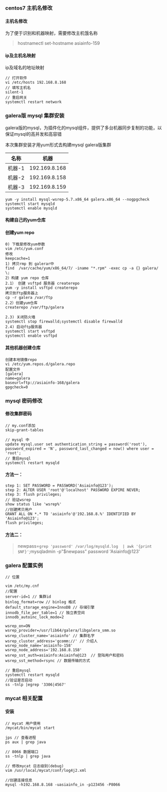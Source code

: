 ### centos7 主机名修改

#### 主机名修改

为了便于识别和机器映射，需要修改主机饿名称
> hostnamectl set-hostname  asiainfo-159

####  ip及主机名映射

ip及域名的地址映射

```
// 打开软件
vi /etc/hosts 192.168.8.168 
// 填写主机名
silent-1 
// 重启网关
systemctl restart network
```

### galera版 mysql 集群安装

galera版的mysql，为插件化的mysql组件，提供了多台机器同步复制的功能，以保证mysql的高并发和高容错

本次集群安装才用yum形式去构建mysql galera版集群

| 名称 | 机器
| ------ | ------ 
| 机器-1 | 192.169.8.168
| 机器-2 | 192.169.8.158
| 机器-3 | 192.169.8.159

```
yum -y install mysql-wsrep-5.7.x86_64 galera.x86_64 --nogpgcheck
systemctl start mysqld
systemctl enable mysqld
```
#### 构建自己的yum仓库
#### 创建yum repo
```
0) 下载是修改yum参数
vim /etc/yum.conf
修改
keepcache=1
1) 拷贝rmp 到 galerar中
find  /var/cache/yum/x86_64/7/ -iname "*.rpm" -exec cp -a {} galera/ \;
2）构建 yum repo 仓库
2.1） 创建 vsftpd 服务器 createrepo
yum -y install vsftpd createrepo
拷贝到ftp服务器上
cp -r galera /var/ftp
2.2）创建yum仓库
createrepo /var/ftp/galera

2.3) 关闭防火墙
systemctl stop firewalld;systemctl disable firewalld
2.4) 启动ftp服务器
systemctl start vsftpd
systemctl enable vsftpd
```
#### 其他机器创建仓库
```
创建本地镜像repo
vi /etc/yum.repos.d/galera.repo
配置文件
[galera]
name=galera
baseurl=ftp://asiainfo-168/galera
gpgcheck=0

```

### mysql 密码修改
#### 修改集群密码
```
// my.conf添加
skip-grant-tables

// mysql 中
update mysql.user set authentication_string = password('root'), password_expired = 'N', password_last_changed = now() where user = 'root';
// 重启mysql
systemctl restart mysqld

```
#### 方法一：
```
step 1: SET PASSWORD = PASSWORD('Asiainfo@123');
step 2: ALTER USER 'root'@'localhost' PASSWORD EXPIRE NEVER;
step 3: flush privileges;
// 验证wsrep
show status like 'wsrep%'
//创建拷贝用户
GRANT ALL ON *.* TO 'asiainfo'@'192.168.8.%' IDENTIFIED BY 'Asiainfo@123';
flush privileges;
```

#### 方法二：

> newpass=`grep 'password' /var/log/mysqld.log  | awk '{print $NF}'`;mysqladmin -p"$newpass" password 'Asiainfo@123'


### galera 配置实例

```
// 位置

vim /etc/my.cnf
//配置
server-id=1 // 集群id
binlog_format=row // binlog 格式
default_storage_engine=InnoDB // 存储引擎
innodb_file_per_table=1 // 独立表空间
innodb_autoinc_lock_mode=2

wsrep_on=ON
wsrep_provider=/usr/lib64/galera/libgalera_smm.so
wsrep_cluster_name='asiainfo' // 集群名字
wsrep_cluster_address='gcomm://' // 介绍人
wsrep_node_name='asiainfo-158' 
wsrep_node_address='192.168.8.158'
wsrep_sst_auth=asiainfo:Asiainfo@123  // 登陆用户和密码
wsrep_sst_method=rsync // 数据传输的方式

// 重启mysql
systemctl restart mysqld
//验证是否启动
ss -tnlp |egrep '3306|4567'
```



### mycat 相关配置

#### 安装
```
// mycat 用户使用
/mycat/bin/mycat start

jps // 查看进程
ps aux | grep java

// 8066 数据端口 
ss -tnlp | grep java

// 修改mycat 日志级别(debug)
vim /usr/local/mycat/conf/log4j2.xml

//创建连接信息
mysql -h192.168.8.168 -uasiainfo_in -p123456 -P8066

```








